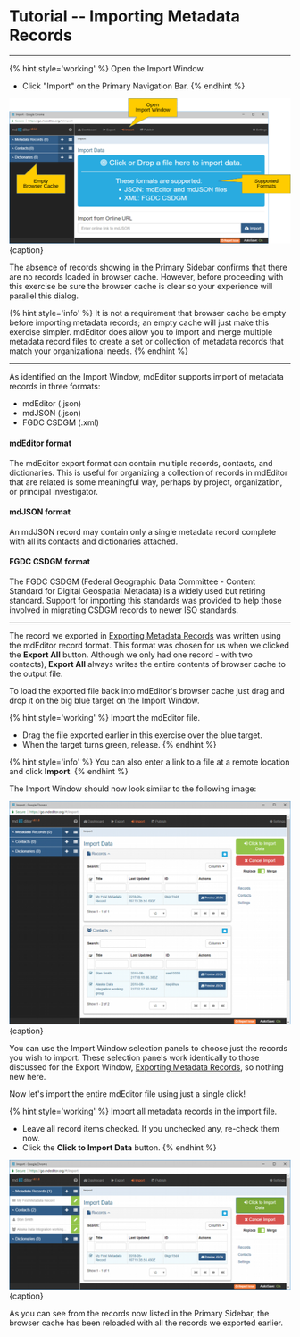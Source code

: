 # Tutorial -- Importing Metadata Records
---

{% hint style='working' %}
  Open the <span class="md-window">Import Window</span>.
  * Click "Import" on the <span class="md-window">Primary Navigation Bar</span>.
{% endhint %}

![Import Window - Home Page](/assets/tutorial/import-record-1.png){caption}

The absence of records showing in the <span class="md-window">Primary Sidebar</span> confirms that there are no records loaded in browser cache.  However, before proceeding with this exercise be sure the browser cache is clear so your experience will parallel this dialog.  

{% hint style='info' %}
  It is not a requirement that browser cache be empty before importing metadata records; an empty cache will just make this exercise simpler.  mdEditor does allow you to import and merge multiple metadata record files to create a set or collection of metadata records that match your organizational needs. 
{% endhint %}

---

As identified on the <span class="md-window">Import Window</span>, mdEditor supports import of metadata records in three formats:
 * mdEditor (.json) 
 * mdJSON (.json)
 * FGDC CSDGM (.xml)
 
#### mdEditor format

The mdEditor export format can contain multiple records, contacts, and dictionaries.  This is useful for organizing a collection of records in mdEditor that are related is some meaningful way, perhaps by project, organization, or principal investigator.  

#### mdJSON format

An mdJSON record may contain only a single metadata record complete with all its contacts and dictionaries attached.  

#### FGDC CSDGM format 

The FGDC CSDGM (Federal Geographic Data Committee - Content Standard for Digital Geospatial Metadata) is a widely used but retiring standard.  Support for importing this standards was provided to help those involved in migrating CSDGM records to newer ISO standards.

---
 
The record we exported in [Exporting Metadata Records](export-record.md) was written using the mdEditor record format.  This format was chosen for us when we clicked the <strong class="btn btn-primary btn-xs"> <i class="fa fa-sign-out"> </i> Export All</strong> button.  Although we only had one record - with two contacts), <strong class="btn btn-primary btn-xs"> <i class="fa fa-sign-out"> </i> Export All</strong> always writes the entire contents of browser cache to the output file. 

To load the exported file back into mdEditor's browser cache just drag and drop it on the big blue target on the <span class="md-window">Import Window</span>.

{% hint style='working' %}
  Import the mdEditor file.
  * Drag the file exported earlier in this exercise over the blue target.
  * When the target turns green, release.
{% endhint %}

{% hint style='info' %}
  You can also enter a link to a file at a remote location and click <strong class="btn btn-primary btn-xs"> <i class="fa fa-cloud-download"> </i> Import</strong>.
{% endhint %}

The <span class="md-window">Import Window</span> should now look similar to the following image: 

![Import Window - Choose Records to Import](/assets/tutorial/import-record-2.png){caption}

You can use the <span class="md-window">Import Window</span> selection panels to choose just the records you wish to import.  These selection panels work identically to those discussed for the <span class="md-window">Export Window</span>, [Exporting Metadata Records](export-record.md), so nothing new here.

Now let's import the entire mdEditor file using just a single click!

{% hint style='working' %}
  Import all metadata records in the import file.
  * Leave all record items checked.  If you unchecked any, re-check them now.
  * Click the <strong class="btn btn-success btn-xs"> <i class="fa fa-sign-in"> </i> Click to Import Data</strong> button.
{% endhint %}

![Import Window - Import Results](/assets/tutorial/import-record-3.png){caption}

As you can see from the records now listed in the <span class="md-window">Primary Sidebar</span>, the browser cache has been reloaded with all the records we exported earlier.  
